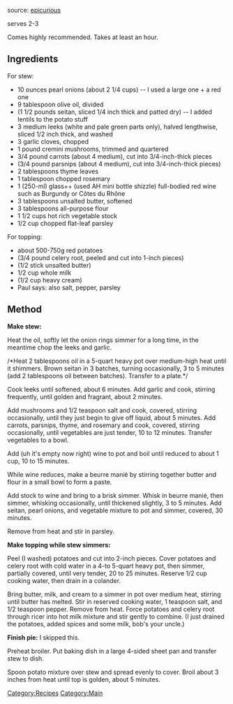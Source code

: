 source:
[epicurious](http://www.epicurious.com/recipes/food/views/Vegetarian-Shepherds-Pie-355994)

serves 2-3

Comes highly recommended. Takes at least an hour.

Ingredients
-----------

For stew:

-   10 ounces pearl onions (about 2 1/4 cups) -- I used a large one + a
    red one
-   9 tablespoon olive oil, divided
-   (1 1/2 pounds seitan, sliced 1/4 inch thick and patted dry) -- I
    added lentils to the potato stuff
-   3 medium leeks (white and pale green parts only), halved lengthwise,
    sliced 1/2 inch thick, and washed
-   3 garlic cloves, chopped
-   1 pound cremini mushrooms, trimmed and quartered
-   3/4 pound carrots (about 4 medium), cut into 3/4-inch-thick pieces
-   (3/4 pound parsnips (about 4 medium), cut into 3/4-inch-thick
    pieces)
-   2 tablespoons thyme leaves
-   1 tablespoon chopped rosemary
-   1 (250-ml) glass++ (used AH mini bottle shizzle) full-bodied red
    wine such as Burgundy or Côtes du Rhône
-   3 tablespoons unsalted butter, softened
-   3 tablespoons all-purpose flour
-   1 1/2 cups hot rich vegetable stock
-   1/2 cup chopped flat-leaf parsley

For topping:

-   about 500-750g red potatoes
-   (3/4 pound celery root, peeled and cut into 1-inch pieces)
-   (1/2 stick unsalted butter)
-   1/2 cup whole milk
-   (1/2 cup heavy cream)
-   Paul says: also salt, pepper, parsley

Method
------

**Make stew:**

Heat the oil, softly let the onion rings simmer for a long time, in the
meantime chop the leeks and garlic.

/\*Heat 2 tablespoons oil in a 5-quart heavy pot over medium-high heat
until it shimmers. Brown seitan in 3 batches, turning occasionally, 3 to
5 minutes (add 2 tablespoons oil between batches). Transfer to a
plate.\*/

Cook leeks until softened, about 6 minutes. Add garlic and cook,
stirring frequently, until golden and fragrant, about 2 minutes.

Add mushrooms and 1/2 teaspoon salt and cook, covered, stirring
occasionally, until they just begin to give off liquid, about 5 minutes.
Add carrots, parsnips, thyme, and rosemary and cook, covered, stirring
occasionally, until vegetables are just tender, 10 to 12 minutes.
Transfer vegetables to a bowl.

Add (uh it's empty now right) wine to pot and boil until reduced to
about 1 cup, 10 to 15 minutes.

While wine reduces, make a beurre manié by stirring together butter and
flour in a small bowl to form a paste.

Add stock to wine and bring to a brisk simmer. Whisk in beurre manié,
then simmer, whisking occasionally, until thickened slightly, 3 to 5
minutes. Add seitan, pearl onions, and vegetable mixture to pot and
simmer, covered, 30 minutes.

Remove from heat and stir in parsley.

**Make topping while stew simmers:**

Peel (I washed) potatoes and cut into 2-inch pieces. Cover potatoes and
celery root with cold water in a 4-to 5-quart heavy pot, then simmer,
partially covered, until very tender, 20 to 25 minutes. Reserve 1/2 cup
cooking water, then drain in a colander.

Bring butter, milk, and cream to a simmer in pot over medium heat,
stirring until butter has melted. Stir in reserved cooking water, 1
teaspoon salt, and 1/2 teaspoon pepper. Remove from heat. Force potatoes
and celery root through ricer into hot milk mixture and stir gently to
combine. (I just drained the potatoes, added spices and some milk, bob's
your uncle.)

**Finish pie:** I skipped this.

Preheat broiler. Put baking dish in a large 4-sided sheet pan and
transfer stew to dish.

Spoon potato mixture over stew and spread evenly to cover. Broil about 3
inches from heat until top is golden, about 5 minutes.

<Category:Recipes> <Category:Main>

